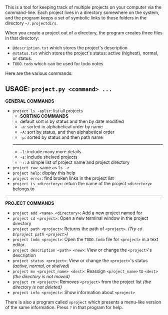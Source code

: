 This is a tool for keeping track of multiple projects on your computer
via the command-line.  Each project lives in a directory somewhere on
the system, and the program keeps a set of symbolic links to those
folders in the directory `~/.projectdirs`.

When you create a project out of a directory, the program creates
three files in that directory:
* `@description.txt` which stores the project's description
* `@status.txt` which stores the project's status: active (highest), normal, or status.
* `TODO.todo` which can be used for todo notes

Here are the various commands:

USAGE: `project.py <command> ...`
---
**GENERAL COMMANDS**
* `project ls -aplsr`: list all projects
    *  **SORTING COMMANDS**
    *  default sort is by status and then by date modified
    + `-a`: sorted in alphabetical order by name
    + `-A`: sort by status, and then alphabetical order
    + `-p`: sorted by status and then path name
  ---  
  *  `-l`: include many more details
  *  `-s`: include shelved projects
  *  `-r`: a simple list of project name and project directory
*  `project raw`: same as `ls -r`
* `project help`: display this help
* `project error`: find broken links in the project list
* `project is <directory>`: return the name of the project `<directory>` belongs to
---
**PROJECT COMMANDS**
* `project add <name> <directory>`: Add a new project named <name> for <directory>
* `project cd <project>`: Open a new terminal window in the project directory
* `project path <project>`: Returns the path of `<project>`. *(Try `cd $(project path <project>`)*
* `project todo <project>`: Open the `TODO.todo` file for `<project>` in a text editor.
* `project description <path> <new>`: View or change the `<project>`'s description
* `project status <project>`: View or change the `<project>`'s status *(active, normal, or shelved)*
* `project mv <project_name> <dest>`: Reassign `<project_name>` to `<dest>` *(the directory is not moved)*
* `project rm <project>`: Removes `<project>` from the project list *(the directory is not deleted)*
* `project info <project>`: Show information about `<project>`

There is also a program called `vproject` which presents a menu-like version of the same information.  Press `?` in that program for help.
